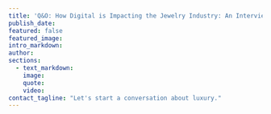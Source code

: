 ```yaml
---
title: 'Q&O: How Digital is Impacting the Jewelry Industry: An Interview with Gannon Brousseau of The Couture Show'
publish_date:
featured: false
featured_image:
intro_markdown:
author:
sections:
  - text_markdown:
    image:
    quote:
    video:
contact_tagline: "Let's start a conversation about luxury."
---
```

